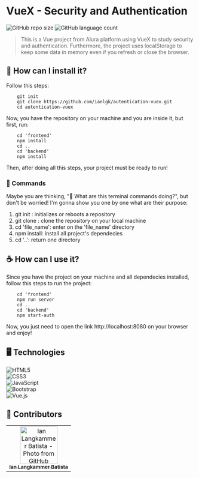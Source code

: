 # VueX - Security and Authentication

![GitHub repo size](https://img.shields.io/github/repo-size/ianlgk/github-profile-explorer?label=Repository%20size&style=plastic)
![GitHub language count](https://img.shields.io/github/languages/count/ianlgk/github-profile-explorer?label=Languages&style=plastic)

> This is a Vue project from Alura platform using VueX to study security and authentication. Furthermore, the project uses localStorage to keep some data in memory even if you refresh or close the browser.

## 🚀 How can I install it?
Follow this steps:

```
    git init
    git clone https://github.com/ianlgk/autentication-vuex.git
    cd autentication-vuex
```

Now, you have the repository on your machine and you are inside it, but first, run:

```
    cd 'frontend'
    npm install
    cd ..
    cd 'backend'
    npm install
```

Then, after doing all this steps, your project must be ready to run!

### 🤔 Commands
Maybe you are thinking, "🤔 What are this terminal commands doing?", but don't be worried!
I'm gonna show you one by one what are their purpose:
1. git init      : initializes or reboots a repository
2. git clone     : clone the repository on your local machine
3. cd 'file_name': enter on the 'file_name' directory
4. npm install: install all project's dependecies
5. cd '..': return one directory

## ☕ How can I use it?
Since you have the project on your machine and all dependecies installed, follow this steps to run the project:

```
    cd 'frontend'
    npm run server
    cd ..
    cd 'backend'
    npm start-auth
```

Now, you just need to open the link http://localhost:8080 on your browser and enjoy!

## 🖥️ Technologies

![HTML5](https://img.shields.io/badge/html5-%23E34F26.svg?style=for-the-badge&logo=html5&logoColor=white)<br>
![CSS3](https://img.shields.io/badge/css3-%231572B6.svg?style=for-the-badge&logo=css3&logoColor=white)<br>
![JavaScript](https://img.shields.io/badge/javascript-%23323330.svg?style=for-the-badge&logo=javascript&logoColor=%23F7DF1E)<br>
![Bootstrap](https://img.shields.io/badge/bootstrap-%23563D7C.svg?style=for-the-badge&logo=bootstrap&logoColor=white)<br>
![Vue.js](https://img.shields.io/badge/vuejs-%2335495e.svg?style=for-the-badge&logo=vuedotjs&logoColor=%234FC08D)<br>

## 🤝 Contributors

<table>
  <tr>
    <td align="center">
      <a href="https://github.com/ianlgk">
        <img src="https://avatars.githubusercontent.com/u/80867137?v=4" width="100px;" alt="Ian Langkammer Batista - Photo from GitHub"/><br>
        <sub>
          <b>Ian Langkammer Batista</b>
        </sub>
      </a>
    </td>
  </tr>
</table>